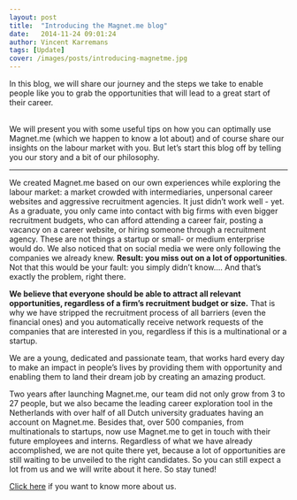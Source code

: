 ```yaml
---
layout: post
title:  "Introducing the Magnet.me blog"
date:   2014-11-24 09:01:24
author: Vincent Karremans
tags: [Update]
cover: /images/posts/introducing-magnetme.jpg
---
```

<p class="intro">In this blog, we will share our journey and the steps we take to enable people like you to grab the opportunities that will lead to a great start of their career.<br/><br/>

We will present you with some useful tips on how you can optimally use Magnet.me (which we happen to know a lot about) and of course share our insights on the labour market with you. But let’s start this blog off by telling you our story and a bit of our philosophy.</p>

<!--more-->

---

We created Magnet.me based on our own experiences while exploring the labour market: a market crowded with intermediaries, unpersonal career websites and aggressive recruitment agencies. It just didn’t work well - yet. As a graduate, you only came into contact with big firms with even bigger recruitment budgets, who can afford attending a career fair, posting a vacancy on a career website, or hiring someone through a recruitment agency. These are not things a startup or small- or medium enterprise would do. We also noticed that on social media we were only following the companies we already knew. __Result: you miss out on a lot of opportunities__.  Not that this would be your fault: you simply didn’t know…. And that’s exactly the problem, right there.

__We believe that everyone should be able to attract all relevant opportunities, regardless of a firm’s recruitment budget or size.__ That is why we have stripped the recruitment process of all barriers (even the financial ones) and you automatically receive network requests of the companies that are interested in you, regardless if this is a multinational or a startup.

We are a young, dedicated and passionate team, that works hard every day to make an impact in people’s lives by providing them with opportunity and enabling them to land their dream job by creating an amazing product. 

Two years after launching Magnet.me, our team did not only grow from 3 to 27 people, but we also became the leading career exploration tool in the Netherlands with over half of all Dutch university graduates having an account on Magnet.me. Besides that, over 500 companies, from multinationals to startups, now use Magnet.me to get in touch with their future employees and interns. Regardless of what we have already accomplished, we are not quite there yet, because a lot of opportunities are still waiting to be unveiled to the right candidates. So you can still expect a lot from us and we will write about it here. So stay tuned!

<a href="https://magnet.me/student/#!/organization/magnet.me/about" target="_blank" title="Magnet.me company page">Click here</a> if you want to know more about us.